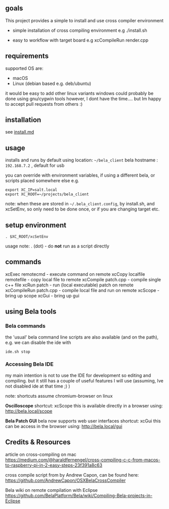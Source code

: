 ## goals

This project provides a simple to install and use cross compiler environment


- simple installation of cross compiling environment
e.g ./install.sh

- easy to workflow with target board
e.g xcCompileRun render.cpp

## requirements
supported OS are:
- macOS
- Linux (debian based e.g. deb/ubuntu)

it would be easy to add other linux variants
windows could probably be done using gnu/cygwin tools
however, I dont have the time.... but Im happy to accept pull requests from others :)



## installation
see [install.md](https://github.com/TheTechnobear/bela_client/blob/master/install.md)


## usage

installs and runs by default using 
location: `~/bela_client`
bela hostname : `192.168.7.2` , default for usb

you can override with environment variables, if using a different bela, or scripts placed somewhere else
e.g.

```
export XC_IP=salt.local
export XC_ROOT=~/projects/bela_client
```

note: when these are stored in `~/.bela_client.config`, by install.sh, and xcSetEnv, so only need to be done once, or if you are changing target etc.

## setup environment
```
. $XC_ROOT/xcSetEnv

```
usage note: . (dot) - do **not** run as a script directly 



## commands
xcExec remotecmd - execute command on remote 
xcCopy localfile remotefile - copy local file to remote 
xcCompile patch.cpp - compile single c++ file
xcRun  patch - run (local executable) patch on remote
xcCompileRun patch.cpp  - compile local file and run on remote
xcScope - bring up scope
xcGui - bring up gui


## using Bela tools


### Bela commands
the 'usual' bela command line scripts are also available (and on the path),
e.g. we can disable the ide with
```
ide.sh stop
```

### Accessing Bela IDE
my main intention is not to use the IDE for development so editing and compiling. but it still has a couple of useful features I will use
(assuming, Ive not disabled ide at that time ;)  ) 

note: shortcuts assume chromium-browser on linux

**Oscilloscope**
shortcut: xcScope
this is available directly in a browser using: http://bela.local/scope



**Bela Patch GUI** 
bela now supports web user interfaces
shortcut: xcGui
this can be access in the browser using: http://bela.local/gui

## Credits & Resources

article on cross-compiling on mac 
https://medium.com/@haraldfernengel/cross-compiling-c-c-from-macos-to-raspberry-pi-in-2-easy-steps-23f391a8c63

cross compile script from by Andrew Capon, can be found here:
https://github.com/AndrewCapon/OSXBelaCrossCompiler

Bela wiki on remote compilation with Eclipse
https://github.com/BelaPlatform/Bela/wiki/Compiling-Bela-projects-in-Eclipse

